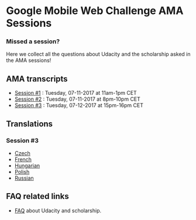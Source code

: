 # Google Mobile Web Challenge AMA Sessions

### Missed a session?

Here we collect all the questions about Udacity and the scholarship asked in the AMA sessions!

## AMA transcripts
- [Session #1](session-1.md) : Tuesday, 07-11-2017 at 11am-1pm CET
- [Session #2](session-2.md) : Tuesday, 07-11-2017 at 8pm-10pm CET
- [Session #3](session-3.md) : Tuesday, 07-12-2017 at 15pm-16pm CET

## Translations

### Session #3
- [Czech](translations/session-3/cz.md)
- [French](translations/session-3/fr.md)
- [Hungarian](translations/session-3/hu.md)
- [Polish](translations/session-3/pl.md)
- [Russian](translations/session-3/ru.md)

## FAQ related links
- [FAQ](https://discussions.udacity.com/t/frequently-asked-questions-most-popular-ones-includes-official-answers/430201) about Udacity and scholarship.
